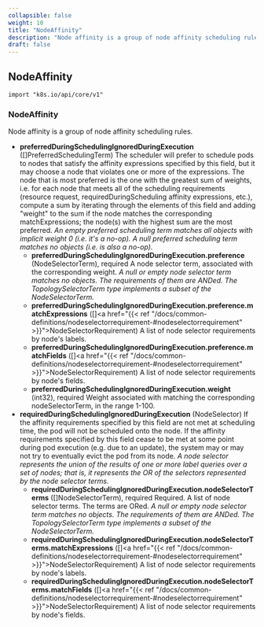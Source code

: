 ```yaml
---
collapsible: false
weight: 10
title: "NodeAffinity"
description: "Node affinity is a group of node affinity scheduling rules."
draft: false
---
```

## NodeAffinity
`import "k8s.io/api/core/v1"`
### NodeAffinity
Node affinity is a group of node affinity scheduling rules.
- **preferredDuringSchedulingIgnoredDuringExecution** ([]PreferredSchedulingTerm)
  The scheduler will prefer to schedule pods to nodes that satisfy the affinity expressions specified by this field, but it may choose a node that violates one or more of the expressions. The node that is most preferred is the one with the greatest sum of weights, i.e. for each node that meets all of the scheduling requirements (resource request, requiredDuringScheduling affinity expressions, etc.), compute a sum by iterating through the elements of this field and adding "weight" to the sum if the node matches the corresponding matchExpressions; the node(s) with the highest sum are the most preferred.
*An empty preferred scheduling term matches all objects with implicit weight 0 (i.e. it's a no-op). A null preferred scheduling term matches no objects (i.e. is also a no-op).*
  - **preferredDuringSchedulingIgnoredDuringExecution.preference** (NodeSelectorTerm), required
    A node selector term, associated with the corresponding weight.
*A null or empty node selector term matches no objects. The requirements of them are ANDed. The TopologySelectorTerm type implements a subset of the NodeSelectorTerm.*
  - **preferredDuringSchedulingIgnoredDuringExecution.preference.matchExpressions** ([]<a href="{{< ref "/docs/common-definitions/nodeselectorrequirement-#nodeselectorrequirement" >}}">NodeSelectorRequirement</a>)
    A list of node selector requirements by node's labels.
  - **preferredDuringSchedulingIgnoredDuringExecution.preference.matchFields** ([]<a href="{{< ref "/docs/common-definitions/nodeselectorrequirement-#nodeselectorrequirement" >}}">NodeSelectorRequirement</a>)
    A list of node selector requirements by node's fields.
  - **preferredDuringSchedulingIgnoredDuringExecution.weight** (int32), required
    Weight associated with matching the corresponding nodeSelectorTerm, in the range 1-100.
- **requiredDuringSchedulingIgnoredDuringExecution** (NodeSelector)
  If the affinity requirements specified by this field are not met at scheduling time, the pod will not be scheduled onto the node. If the affinity requirements specified by this field cease to be met at some point during pod execution (e.g. due to an update), the system may or may not try to eventually evict the pod from its node.
*A node selector represents the union of the results of one or more label queries over a set of nodes; that is, it represents the OR of the selectors represented by the node selector terms.*
  - **requiredDuringSchedulingIgnoredDuringExecution.nodeSelectorTerms** ([]NodeSelectorTerm), required
    Required. A list of node selector terms. The terms are ORed.
*A null or empty node selector term matches no objects. The requirements of them are ANDed. The TopologySelectorTerm type implements a subset of the NodeSelectorTerm.*
  - **requiredDuringSchedulingIgnoredDuringExecution.nodeSelectorTerms.matchExpressions** ([]<a href="{{< ref "/docs/common-definitions/nodeselectorrequirement-#nodeselectorrequirement" >}}">NodeSelectorRequirement</a>)
    A list of node selector requirements by node's labels.
  - **requiredDuringSchedulingIgnoredDuringExecution.nodeSelectorTerms.matchFields** ([]<a href="{{< ref "/docs/common-definitions/nodeselectorrequirement-#nodeselectorrequirement" >}}">NodeSelectorRequirement</a>)
    A list of node selector requirements by node's fields.
